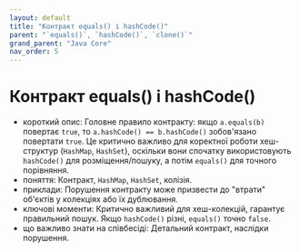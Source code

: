 ```yaml
---
layout: default
title: "Контракт equals() і hashCode()"
parent: "`equals()`, `hashCode()`, `clone()`"
grand_parent: "Java Core"
nav_order: 5
---
```


# Контракт equals() і hashCode()

*   короткий опис: Головне правило контракту: якщо `a.equals(b)` повертає `true`, то `a.hashCode() == b.hashCode()` зобов'язано повертати `true`. Це критично важливо для коректної роботи хеш-структур (`HashMap`, `HashSet`), оскільки вони спочатку використовують `hashCode()` для розміщення/пошуку, а потім `equals()` для точного порівняння.
*   поняття: Контракт, `HashMap`, `HashSet`, колізія.
*   приклади: Порушення контракту може призвести до "втрати" об'єктів у колекціях або їх дублювання.
*   ключові моменти: Критично важливий для хеш-колекцій, гарантує правильний пошук. Якщо `hashCode()` різні, `equals()` точно `false`.
*   що важливо знати на співбесіді: Детальний контракт, наслідки порушення.
